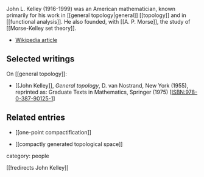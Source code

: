 John L. Kelley (1916-1999) was an American mathematician, known primarily for his work in [[general topology|general]] [[topology]] and in [[functional analysis]]. He also founded, with [[A. P. Morse]], the study of [[Morse-Kelley set theory]]. 

* [Wikipedia article](http://en.wikipedia.org/wiki/John_L._Kelley)

## Selected writings

On [[general topology]]:

* [[John Kelley]], _General topology_, D. van Nostrand, New York (1955), reprinted as: Graduate Texts in Mathematics, Springer (1975) &lbrack;[ISBN:978-0-387-90125-1](https://www.springer.com/gp/book/9780387901251)&rbrack;

## Related entries

* [[one-point compactification]]

* [[compactly generated topological space]]


category: people

[[!redirects John Kelley]]